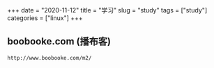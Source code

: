 +++ 
date = "2020-11-12"
title = "学习"
slug = "study" 
tags = ["study"]
categories = ["linux"]
+++

## boobooke.com (播布客)
```
http://www.boobooke.com/m2/
```
